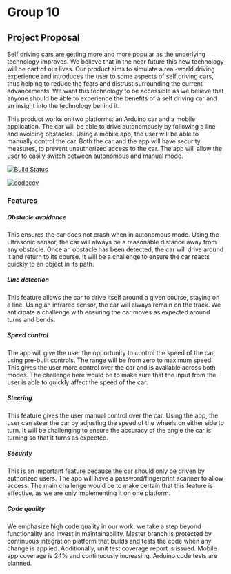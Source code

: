# Group 10

## Project Proposal

Self driving cars are getting more and more popular as the underlying technology improves. We believe that in the near future this new technology will be part of our lives. Our product aims to simulate a real-world driving experience and introduces the user to some aspects of self driving cars, thus helping to reduce the fears and distrust surrounding the current advancements. We want this technology to be accessible as we believe that anyone should be able to experience the benefits of a self driving car and an insight into the technology behind it.

This product works on two platforms: an Arduino car and a mobile application.
The car will be able to drive autonomously by following a line and avoiding obstacles. Using a mobile app, the user will be able to manually control the car. Both the car and the app will have security measures, to prevent unauthorized access to the car. The app will allow the user to easily switch between autonomous and manual mode.

[![Build Status](https://travis-ci.org/DIT112-V19/group-10.svg?branch=master)](https://travis-ci.org/DIT112-V19/group-10)

[![codecov](https://codecov.io/gh/DIT112-V19/group-10/branch/master/graph/badge.svg)](https://codecov.io/gh/DIT112-V19/group-10/branch/master)

### Features
##### Obstacle avoidance
This ensures the car does not crash when in autonomous mode. Using the ultrasonic sensor, the car will always be a reasonable distance away from any obstacle. Once an obstacle has been detected, the car will drive around it and return to its course. It will be a challenge to ensure the car reacts quickly to an object in its path.

##### Line detection
This feature allows the car to drive itself around a given course, staying on a line. Using an infrared sensor, the car will always remain on the track. We anticipate a challenge with ensuring the car moves as expected around turns and bends.

##### Speed control
The app will give the user the opportunity to control the speed of the car, using pre-built controls. The range will be from zero to maximum speed. This gives the user more control over the car and is available across both modes. The challenge here would be to make sure that the input from the user is able to quickly affect the speed of the car.

##### Steering
This feature gives the user manual control over the car. Using the app, the user can steer the car by adjusting the speed of the wheels on either side to turn. It will be challenging to ensure the accuracy of the angle the car is turning so that it turns as expected.

##### Security
This is an important feature because the car should only be driven by authorized users. The app will have a password/fingerprint scanner to allow access. The main challenge would be to make certain that this feature is effective, as we are only implementing it on one platform.

##### Code quality
We emphasize high code quality in our work: we take a step beyond functionality and invest in maintainability. Master branch is protected by continuous integration platform that builds and tests the code when any change is applied. Additionally, unit test coverage report is issued. Mobile app coverage is 24% and continuously increasing. Arduino code tests are planned.

